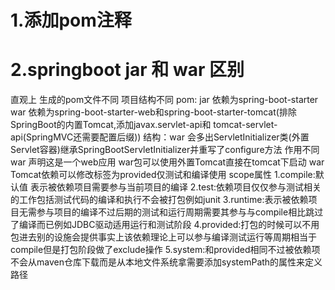 # 1.添加pom注释
# 2.springboot jar 和 war 区别
  直观上 生成的pom文件不同 项目结构不同
    pom: jar 依赖为spring-boot-starter
         war 依赖为spring-boot-starter-web和spring-boot-starter-tomcat(排除SpringBoot的内置Tomcat,添加javax.servlet-api和                   tomcat-servlet-api(SpringMVC还需要配置后缀)) 
    结构：war 会多出ServletInitializer类(外置Servlet容器)继承SpringBootServletInitializer并重写了configure方法
  作用不同 war 声明这是一个web应用 war包可以使用外置Tomcat直接在tomcat下启动 war Tomcat依赖可以修改标签为<scope>provided</scope>仅测试和编译使用
          scope属性
            1.compile:默认值 表示被依赖项目需要参与当前项目的编译
            2.test:依赖项目仅仅参与测试相关的工作包括测试代码的编译和执行不会被打包例如junit
            3.runtime:表示被依赖项目无需参与项目的编译不过后期的测试和运行周期需要其参与与compile相比跳过了编译而已例如JDBC驱动适用运行和测试阶段
            4.provided:打包的时候可以不用包进去别的设施会提供事实上该依赖理论上可以参与编译测试运行等周期相当于compile但是打包阶段做了exclude操作
            5.system:和provided相同不过被依赖项不会从maven仓库下载而是从本地文件系统拿需要添加systemPath的属性来定义路径
    

